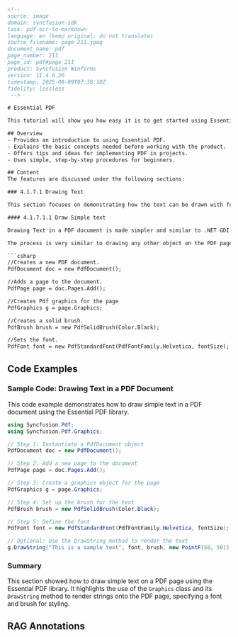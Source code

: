 ```html
<!-- 
source: image
domain: syncfusion-sdk
task: pdf-ocr-to-markdown
language: en (keep original; do not translate)
source_filename: page_211.jpeg
document_name: pdf
page_number: 211
page_id: pdf#page_211
product: Syncfusion Winforms
version: 11.4.0.26
timestamp: 2025-08-09T07:38:10Z
fidelity: lossless
 -->

# Essential PDF

This tutorial will show you how easy it is to get started using Essential PDF. It will give you a basic introduction to the concepts you need to know before getting started with the product and some tips and ideas on how to implement PDF into your projects. The lessons in this tutorial are meant to introduce you to PDF with simple step-by-step procedures.

## Overview
- Provides an introduction to using Essential PDF.
- Explains the basic concepts needed before working with the product.
- Offers tips and ideas for implementing PDF in projects.
- Uses simple, step-by-step procedures for beginners.

## Content
The features are discussed under the following sections:

### 4.1.7.1 Drawing Text

This section focuses on demonstrating how the text can be drawn with fewer lines of code. It comprises the following topics.

#### 4.1.7.1.1 Draw Simple text

Drawing Text in a PDF document is made simpler and similar to .NET GDI. This section demonstrates how a string is drawn in a PDF page by using Essential PDF.

The process is very similar to drawing any other object on the PDF page. The string is drawn by using the `DrawString` method of the `Graphics` class. You also need to specify the font and brush with which you want the string to be drawn.

```csharp
//Creates a new PDF document.
PdfDocument doc = new PdfDocument();

//Adds a page to the document.
PdfPage page = doc.Pages.Add();

//Creates Pdf graphics for the page
PdfGraphics g = page.Graphics;

//Creates a solid brush.
PdfBrush brush = new PdfSolidBrush(Color.Black);

//Sets the font.
PdfFont font = new PdfStandardFont(PdfFontFamily.Helvetica, fontSize);
```

## Code Examples

### Sample Code: Drawing Text in a PDF Document
This code example demonstrates how to draw simple text in a PDF document using the Essential PDF library.

```csharp
using Syncfusion.Pdf;
using Syncfusion.Pdf.Graphics;

// Step 1: Instantiate a PdfDocument object
PdfDocument doc = new PdfDocument();

// Step 2: Add a new page to the document
PdfPage page = doc.Pages.Add();

// Step 3: Create a graphics object for the page
PdfGraphics g = page.Graphics;

// Step 4: Set up the brush for the text
PdfBrush brush = new PdfSolidBrush(Color.Black);

// Step 5: Define the font
PdfFont font = new PdfStandardFont(PdfFontFamily.Helvetica, fontSize);

// Optional: Use the DrawString method to render the text
g.DrawString("This is a sample text", font, brush, new PointF(50, 50));
```

### Summary
This section showed how to draw simple text on a PDF page using the Essential PDF library. It highlights the use of the `Graphics` class and its `DrawString` method to render strings onto the PDF page, specifying a font and brush for styling.

## RAG Annotations
<!-- tags: [Essential PDF, drawing text, font, brush, Graphics class, DrawString, PDF document] keywords: [PDF, drawing, text, essential PDF, graphics, brush, font, getting started, tutorial] -->
``` 
